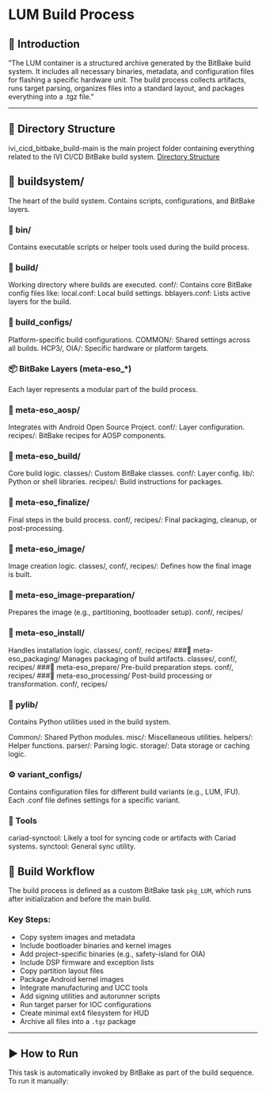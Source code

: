 # LUM Build Process

## 📘 Introduction
“The LUM container is a structured archive generated by the BitBake build system. 
It includes all necessary binaries, metadata, and configuration files for flashing a specific hardware unit. 
The build process collects artifacts, runs target parsing, organizes files into a standard layout, and packages everything into a .tgz file.”

---

## 📁 Directory Structure
ivi_cicd_bitbake_build-main is the main project folder containing everything related to the IVI CI/CD BitBake build system.
[Directory Structure](https://github.com/ullas8431/test-LUM/blob/main/LUM-folder-structure.png)

## 📁 buildsystem/
The heart of the build system. Contains scripts, configurations, and BitBake layers.

### 🔹 bin/
Contains executable scripts or helper tools used during the build process.
### 🔹 build/
Working directory where builds are executed.
conf/: Contains core BitBake config files like:
local.conf: Local build settings.
bblayers.conf: Lists active layers for the build.
### 🔹 build_configs/
Platform-specific build configurations.
COMMON/: Shared settings across all builds.
HCP3/, OIA/: Specific hardware or platform targets.
### 📦 BitBake Layers (meta-eso_*)
Each layer represents a modular part of the build process.

### 🔹 meta-eso_aosp/
Integrates with Android Open Source Project.
conf/: Layer configuration.
recipes/: BitBake recipes for AOSP components.
### 🔹 meta-eso_build/
Core build logic.
classes/: Custom BitBake classes.
conf/: Layer config.
lib/: Python or shell libraries.
recipes/: Build instructions for packages.
### 🔹 meta-eso_finalize/
Final steps in the build process.
conf/, recipes/: Final packaging, cleanup, or post-processing.
### 🔹 meta-eso_image/
Image creation logic.
classes/, conf/, recipes/: Defines how the final image is built.
### 🔹 meta-eso_image-preparation/
Prepares the image (e.g., partitioning, bootloader setup).
conf/, recipes/
### 🔹 meta-eso_install/
Handles installation logic.
classes/, conf/, recipes/
###🔹 meta-eso_packaging/
Manages packaging of build artifacts.
classes/, conf/, recipes/
###🔹 meta-eso_prepare/
Pre-build preparation steps.
conf/, recipes/
###🔹 meta-eso_processing/
Post-build processing or transformation.
conf/, recipes/
### 🐍 pylib/
Contains Python utilities used in the build system.

Common/: Shared Python modules.
misc/: Miscellaneous utilities.
helpers/: Helper functions.
parser/: Parsing logic.
storage/: Data storage or caching logic.
### ⚙️ variant_configs/
Contains configuration files for different build variants (e.g., LUM, IFU).
Each .conf file defines settings for a specific variant.
### 🔧 Tools
cariad-synctool: Likely a tool for syncing code or artifacts with Cariad systems.
synctool: General sync utility.
 

## 🔄 Build Workflow
The build process is defined as a custom BitBake task `pkg_LUM`, which runs after initialization and before the main build.

### Key Steps:
- Copy system images and metadata
- Include bootloader binaries and kernel images
- Add project-specific binaries (e.g., safety-island for OIA)
- Include DSP firmware and exception lists
- Copy partition layout files
- Package Android kernel images
- Integrate manufacturing and UCC tools
- Add signing utilities and autorunner scripts
- Run target parser for IOC configurations
- Create minimal ext4 filesystem for HUD
- Archive all files into a `.tgz` package

---

## ▶️ How to Run
This task is automatically invoked by BitBake as part of the build sequence. To run it manually:


